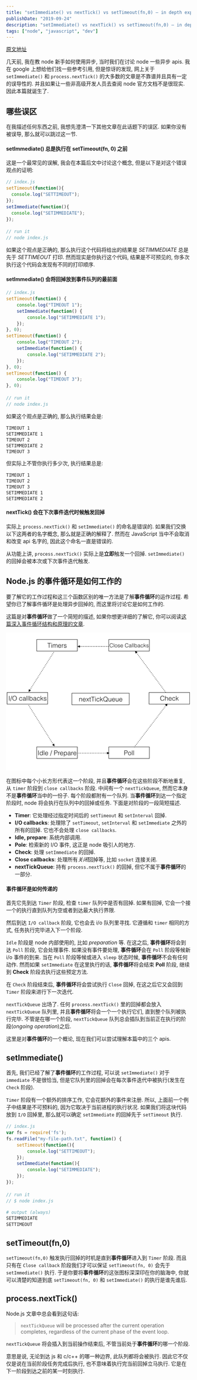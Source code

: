 ```yaml
---
title: "setImmediate() vs nextTick() vs setTimeout(fn,0) – in depth explanation"
publishDate: "2019-09-24"
description: "setImmediate() vs nextTick() vs setTimeout(fn,0) – in depth explanation"
tags: ["node", "javascript", "dev"]
---
```


[原文地址](http://voidcanvas.com/setimmediate-vs-nexttick-vs-settimeout/)

几天前, 我在教 node 新手如何使用异步, 当时我们在讨论 node 一些异步 apis. 我在 google 上想给他们找一些参考引用, 但是惊讶的发现, 网上关于 `setImmediate()` 和 `process.nextTick()` 的大多数的文章是不靠谱并且具有一定的误导性的. 并且如果让一些非高级开发人员去查阅 node 官方文档不是很现实. 因此本篇就诞生了.

## 哪些误区

在我描述任何东西之前, 我想先澄清一下其他文章在此话题下的误区. 如果你没有被误导, 那么就可以跳过这一节.

#### setImmediate() 总是执行在 setTimeout(fn, 0) 之前

这是一个最常见的误解, 我会在本篇后文中讨论这个概念, 但是以下是对这个错误观点的证明:

```javascript
// index.js
setTimeout(function(){
  console.log("SETTIMEOUT");
});
setImmediate(function(){
  console.log("SETIMMEDIATE");
});

// run it
// node index.js
```

如果这个观点是正确的, 那么执行这个代码将给出的结果是 *SETIMMEDIATE* 总是先于 *SETTIMEOUT* 打印.
然而现实是你执行这个代码, 结果是不可预见的, 你多次执行这个代码会发现有不同的打印顺序.


#### setImmediate() 会将回掉放到事件队列的最前面

```javascript
// index.js
setTimeout(function() {
    console.log("TIMEOUT 1");
    setImmediate(function() {
        console.log("SETIMMEDIATE 1");
    });
}, 0);
setTimeout(function() {
    console.log("TIMEOUT 2");
    setImmediate(function() {
        console.log("SETIMMEDIATE 2");
    });
}, 0);
setTimeout(function() {
    console.log("TIMEOUT 3");
}, 0);

// run it
// node index.js
```

如果这个观点是正确的, 那么执行结果会是:

```
TIMEOUT 1
SETIMMEDIATE 1
TIMEOUT 2
SETIMMEDIATE 2
TIMEOUT 3
```

但实际上不管你执行多少次, 执行结果总是:

```
TIMEOUT 1
TIMEOUT 2
TIMEOUT 3
SETIMMEDIATE 1
SETIMMEDIATE 2
```

#### nextTick() 会在下次事件迭代时候触发回掉

实际上 `process.nextTick()` 和 `setImmediate()` 的命名是错误的. 如果我们交换以下这两者的名字概念, 那么就是正确的解释了.
然而在 JavaScript 当中不会取消和改变 api 名字的, 因此这个命名一直是错误的.

从功能上讲, `process.nextTick()` 实际上是**立即**触发一个回掉. `setImmediate()` 的回掉会被本次或下次事件迭代触发.

## Node.js 的事件循环是如何工作的

要了解它的工作过程和这三个函数区别的唯一方法是了解**事件循环**的运作过程. 希望你已了解事件循环是处理异步回掉的, 而这里将讨论它是如何工作的.


这篇是对**事件循环**做了一个简短的描述, 如果你想更详细的了解它, 你可以阅读[这篇深入事件循环结构和原理的文章](http://voidcanvas.com/nodejs-event-loop/).


![event-loop](event-loop.png)


在图标中每个小长方形代表这一个阶段, 并且**事件循环**会在这些阶段不断地重复, 从 `timer` 阶段到 `close callbacks` 阶段.
中间有一个 `nextTickQueue`, 然而它本身不是**事件循环**当中的一份子.
每个阶段都附有一个队列. 当**事件循环**到达一个指定阶段时, node 将会执行在队列中的回掉或任务. 下面是对阶段的一段简短描述.

- **Timer**: 它处理经过指定时间后的 `setTimeout` 和 `setInterval` 回掉.
- **I/O callbacks**: 处理除了 `setTimeout`, `setInterval` 和 `setImmediate` 之外的所有的回掉. 它也不会处理 `close callbacks`.
- **Idle, prepare**: 系统内部调用.
- **Pole**: 检索新的 I/O 事件, 这正是 node 吸引人的地方.
- **Check**: 处理 `setImmediate` 的回掉.
- **Close callbacks**: 处理所有*关闭*回掉等, 比如 `socket` 连接关闭.
- **nextTickQueue**: 持有 `process.nextTick()` 的回掉, 但它不属于**事件循环**的一部分.

#### 事件循环是如何传递的

首先它先到达 `Timer` 阶段, 检查 `timer` 队列中是否有回掉. 如果有回掉, 它会一个接一个的执行直到队列为空或者到达最大执行界限.

然后到达 `I/O callback` 阶段, 它也会去 i/o 队列里寻找. 它遵循和 `timer` 相同的方式, 任务执行完毕进入下一个阶段.

`Idle` 阶段是 node 内部使用的, 比如 *preparation* 等.  在这之后, **事件循环**将会到达 `Poll` 阶段, 它会处理事件. 如果没有事件要处理, **事件循环**会在 `Poll` 阶段等候新 i/o 事件的到来. 当在 `Poll` 阶段等候或进入 `sleep` 状态时候, **事件循环**不会有任何动作. 然而如果 `setImmediate` 在这里执行的话, **事件循环**将会结束 **Poll** 阶段, 继续到 **Check** 阶段去执行这些预定方法.

在 `Check` 阶段结束后, **事件循环**将会尝试执行 `Close` 回掉, 在这之后它又会回到 `Timer` 阶段来进行下一次迭代.

`nextTickQueue` 出场了. 任何 `process.nextTick()` 里的回掉都会放入 `nextTickQueue` 队列里, 并且**事件循环**将会一个一个执行它们, 直到整个队列被执行完毕. 不管是在哪一个阶段, `nextTickQueue` 队列总会插队到当前正在执行的阶段(*ongoing operation*)之后.

这里是对**事件循环**的一个概论, 现在我们可以尝试理解本篇中的三个 apis.


## setImmediate()

首先, 我们已经了解了**事件循环**的工作过程, 可以说 `setImmediate()` 对于 `immediate` 不是很恰当, 但是它队列里的回掉会在每次事件迭代中被执行(发生在 `Check` 阶段).

`Timer` 阶段有一个额外的排序工作, 它会花额外的事件来注册. 所以, 上面前一个例子中结果是不可预料的, 因为它取决于当前进程的执行状况. 如果我们将这块代码放到 `I/O` 回掉里, 那么就可以确定 `setImmediate` 的回掉先于 `setTimeout` 执行.

```javascript
// index.js
var fs = require('fs');
fs.readFile("my-file-path.txt", function() {
    setTimeout(function(){
        console.log("SETTIMEOUT");
    });
    setImmediate(function(){
        console.log("SETIMMEDIATE");
    });
});

// run it
// $ node index.js
```

```bash
# output (always)
SETIMMEDIATE
SETTIMEOUT
```

## setTimeout(fn,0)

`setTimeout(fn,0)` 触发执行回掉的时机是直到**事件循环**进入到 `Timer` 阶段. 而且只有在 `Close callback` 阶段我们才可以保证 `setTimeout(fn, 0)` 会先于 `setImmediate()` 执行. 于是你要将**事件循环**的这张图标深深印在你的脑海中, 你就可以清楚的知道到底 `setTimeout(fn, 0)` 和 `setImmediate()` 的执行是谁先谁后.

## process.nextTick()

Node.js 文章中总会看到这句话:

> `nextTickQueue` will be processed after the current operation completes, regardless of the current phase of the event loop.

`nextTickQueue` 将会插入到当前操作结束后, 不管当前处于**事件循环**的哪一个阶段.

意思是说, 无论到达 js 和 c/c++ 的哪一种边界, 此队列都将会被执行. 因此它不仅仅是说在当前阶段任务完成后执行, 也不意味着执行完当前回掉立马执行. 它是在下一阶段到达之前的某一时刻执行.